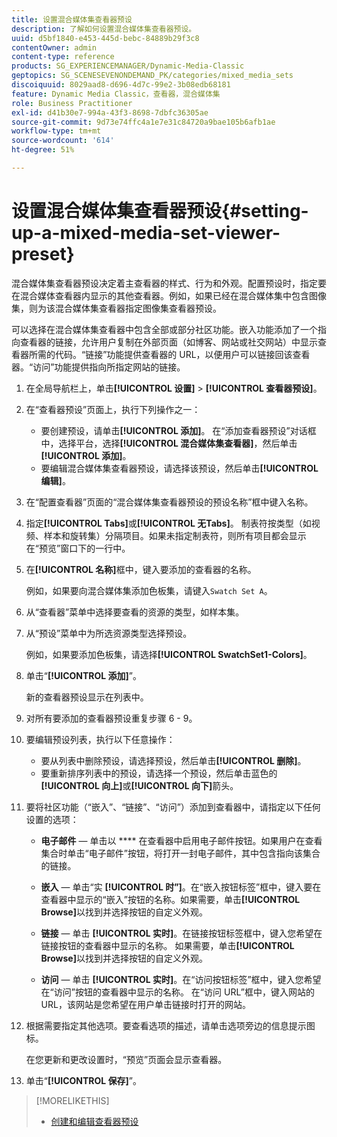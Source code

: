 ```yaml
---
title: 设置混合媒体集查看器预设
description: 了解如何设置混合媒体集查看器预设。
uuid: d5bf1840-e453-445d-bebc-84889b29f3c8
contentOwner: admin
content-type: reference
products: SG_EXPERIENCEMANAGER/Dynamic-Media-Classic
geptopics: SG_SCENESEVENONDEMAND_PK/categories/mixed_media_sets
discoiquuid: 8029aad8-d696-4d7c-99e2-3b08edb68181
feature: Dynamic Media Classic，查看器，混合媒体集
role: Business Practitioner
exl-id: d41b30e7-994a-43f3-8698-7dbfc36305ae
source-git-commit: 9d73e74ffc4a1e7e31c84720a9bae105b6afb1ae
workflow-type: tm+mt
source-wordcount: '614'
ht-degree: 51%

---
```


# 设置混合媒体集查看器预设{#setting-up-a-mixed-media-set-viewer-preset}

混合媒体集查看器预设决定着主查看器的样式、行为和外观。配置预设时，指定要在混合媒体查看器内显示的其他查看器。例如，如果已经在混合媒体集中包含图像集，则为该混合媒体集查看器指定图像集查看器预设。

可以选择在混合媒体集查看器中包含全部或部分社区功能。嵌入功能添加了一个指向查看器的链接，允许用户复制在外部页面（如博客、网站或社交网站）中显示查看器所需的代码。“链接”功能提供查看器的 URL，以便用户可以链接回该查看器。“访问”功能提供指向所指定网站的链接。

1. 在全局导航栏上，单击&#x200B;**[!UICONTROL 设置]** > **[!UICONTROL 查看器预设]**。
1. 在“查看器预设”页面上，执行下列操作之一：

   * 要创建预设，请单击&#x200B;**[!UICONTROL 添加]**。 在“添加查看器预设”对话框中，选择平台，选择&#x200B;**[!UICONTROL 混合媒体集查看器]**，然后单击&#x200B;**[!UICONTROL 添加]**。
   * 要编辑混合媒体集查看器预设，请选择该预设，然后单击&#x200B;**[!UICONTROL 编辑]**。

1. 在“配置查看器”页面的“混合媒体集查看器预设的预设名称”框中键入名称。
1. 指定&#x200B;**[!UICONTROL Tabs]**&#x200B;或&#x200B;**[!UICONTROL 无Tabs]**。 制表符按类型（如视频、样本和旋转集）分隔项目。如果未指定制表符，则所有项目都会显示在“预览”窗口下的一行中。
1. 在&#x200B;**[!UICONTROL 名称]**&#x200B;框中，键入要添加的查看器的名称。

   例如，如果要向混合媒体集添加色板集，请键入`Swatch Set A`。

1. 从“查看器”菜单中选择要查看的资源的类型，如样本集。
1. 从“预设”菜单中为所选资源类型选择预设。

   例如，如果要添加色板集，请选择&#x200B;**[!UICONTROL SwatchSet1-Colors]**。

1. 单击“**[!UICONTROL 添加]**”。

   新的查看器预设显示在列表中。

1. 对所有要添加的查看器预设重复步骤 6 - 9。
1. 要编辑预设列表，执行以下任意操作：

   * 要从列表中删除预设，请选择预设，然后单击&#x200B;**[!UICONTROL 删除]**。
   * 要重新排序列表中的预设，请选择一个预设，然后单击蓝色的&#x200B;**[!UICONTROL 向上]**&#x200B;或&#x200B;**[!UICONTROL 向下]**&#x200B;箭头。

1. 要将社区功能（“嵌入”、“链接”、“访问”）添加到查看器中，请指定以下任何设置的选项：

   * **电子邮件**  — 单击以 **** 在查看器中启用电子邮件按钮。如果用户在查看集合时单击“电子邮件”按钮，将打开一封电子邮件，其中包含指向该集合的链接。

   * **嵌入**  — 单击“实 **[!UICONTROL 时”]**。在“嵌入按钮标签”框中，键入要在查看器中显示的“嵌入”按钮的名称。如果需要，单击&#x200B;**[!UICONTROL Browse]**&#x200B;以找到并选择按钮的自定义外观。

   * **链接**  — 单击 **[!UICONTROL 实时]**。在链接按钮标签框中，键入您希望在链接按钮的查看器中显示的名称。 如果需要，单击&#x200B;**[!UICONTROL Browse]**&#x200B;以找到并选择按钮的自定义外观。

   * **访问**  — 单击 **[!UICONTROL 实时]**。在“访问按钮标签”框中，键入您希望在“访问”按钮的查看器中显示的名称。 在“访问 URL”框中，键入网站的 URL，该网站是您希望在用户单击链接时打开的网站。

1. 根据需要指定其他选项。要查看选项的描述，请单击选项旁边的信息提示图标。

   在您更新和更改设置时，“预览”页面会显示查看器。

1. 单击“**[!UICONTROL 保存]**”。

>[!MORELIKETHIS]
>
>* [创建和编辑查看器预设](application-setup.md#adding_and_editing_viewer_presets)

